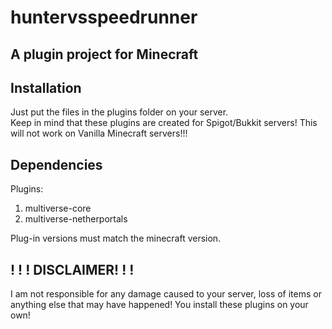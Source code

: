 # huntervsspeedrunner
A plugin project for Minecraft 
-----------------------------------------------------------------

Installation
-----------------------------------------------------------------
Just put the files in the plugins folder on your server. <br>Keep in mind that these plugins are created for Spigot/Bukkit servers! This will not work on Vanilla Minecraft servers!!!

Dependencies
-----------------------------------------------------------------
Plugins:
1. multiverse-core
2. multiverse-netherportals
  
Plug-in versions must match the minecraft version.

! ! ! DISCLAIMER! ! !
-----------------------------------------------------------------
I am not responsible for any damage caused to your server, loss of items or anything else that may have happened!
You install these plugins on your own!
